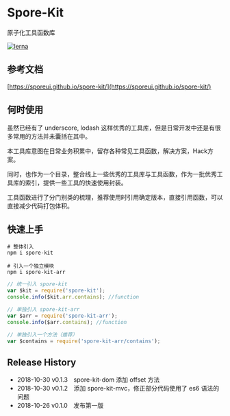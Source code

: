 # Spore-Kit

原子化工具函数库

[![lerna](https://img.shields.io/badge/maintained%20with-lerna-cc00ff.svg)](https://lernajs.io/)

## 参考文档

[https://sporeui.github.io/spore-kit/](https://sporeui.github.io/spore-kit/)

## 何时使用

虽然已经有了 underscore, lodash 这样优秀的工具库，但是日常开发中还是有很多常用的方法并未囊括在其中。

本工具库意图在日常业务积累中，留存各种常见工具函数，解决方案，Hack方案。

同时，也作为一个目录，整合线上一些优秀的工具库与工具函数，作为一批优秀工具库的索引，提供一些工具的快速使用封装。

工具函数进行了分门别类的梳理，推荐使用时引用确定版本，直接引用函数，可以直接减少代码打包体积。

## 快速上手

```shell
# 整体引入
npm i spore-kit

# 引入一个独立模块
npm i spore-kit-arr
```

```javascript
// 统一引入 spore-kit
var $kit = require('spore-kit');
console.info($kit.arr.contains); //function

// 单独引入 spore-kit-arr
var $arr = require('spore-kit-arr');
console.info($arr.contains); //function

// 单独引入一个方法（推荐）
var $contains = require('spore-kit-arr/contains');
```

## Release History

* 2018-10-30 v0.1.3 spore-kit-dom 添加 offset 方法
* 2018-10-30 v0.1.2 添加 spore-kit-mvc，修正部分代码使用了 es6 语法的问题
* 2018-10-26 v0.1.0 发布第一版
